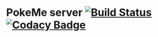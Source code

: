 # PokeMe server [![Build Status](https://travis-ci.org/pokemeapp/PokeMeServer.svg?branch=master)](https://travis-ci.org/pokemeapp/PokeMeServer) [![Codacy Badge](https://api.codacy.com/project/badge/Grade/322f1537f2b64d0d96c63783f41b983d)](https://www.codacy.com/app/realdiwin/PokeMeServer?utm_source=github.com&amp;utm_medium=referral&amp;utm_content=pokemeapp/PokeMeServer&amp;utm_campaign=Badge_Grade)

